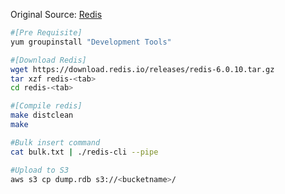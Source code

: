 Original Source: [Redis](https://redis.io/download)

```bash
#[Pre Requisite]
yum groupinstall "Development Tools"

#[Download Redis]
wget https://download.redis.io/releases/redis-6.0.10.tar.gz
tar xzf redis-<tab>
cd redis-<tab>

#[Compile redis]
make distclean
make
```


```bash
#Bulk insert command
cat bulk.txt | ./redis-cli --pipe

#Upload to S3
aws s3 cp dump.rdb s3://<bucketname>/
```
